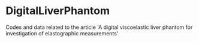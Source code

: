 # DigitalLiverPhantom
Codes and data related to the article 'A digital viscoelastic liver phantom for investigation of elastographic measurements'
